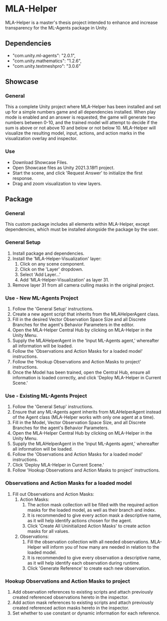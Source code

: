 # MLA-Helper
MLA-Helper is a master's thesis project intended to enhance and increase transparency for the ML-Agents package in Unity.

## Dependencies
- "com.unity.ml-agents": "2.0.1",
- "com.unity.mathematics": "1.2.6",
- "com.unity.textmeshpro": "3.0.6"

## Showcase
### General
This a complete Unity project where MLA-Helper has been installed and set up for a simple numbers game and all dependencies installed. 
When play mode is enabled and an answer is requested, the game will generate two numbers between 0-10, and the trained model will attempt to decide if the sum is above or not above 10 and below or not below 10.
MLA-Helper will visualize the resulting model, input, actions, and action marks in the visualization overlay and inspector.

### Use
- Download Showcase Files.
- Open Showcase files as Unity 2021.3.18f1 project.
- Start the scene, and click 'Request Answer' to initialize the first response.
- Drag and zoom visualization to view layers.

## Package
### General
This custom package includes all elements within MLA-Helper, except dependencies, which must be installed alongside the package by the user.

### General Setup
1. Install package and dependencies.
2. Install the 'MLA-Helper-Visualization' layer:
   1. Click on any scene component.
   2. Click on the 'Layer' dropdown.
   3. Select 'Add Layer...'
   4. Add 'MLA-Helper-Visualization' as layer 31.
3. Remove layer 31 from all camera culling masks in the original project.

### Use - New ML-Agents Project
1. Follow the 'General Setup' instructions.
2. Create a new agent script that inherits from the MLAHelperAgent class.
3. Fill in the desired Vector Observation Space Size and all Discrete Branches for the agent's Behavior Parameters in the editor.
4. Open the MLA-Helper Central Hub by clicking on MLA-Helper in the Unity Menu.
5. Supply the MLAHelperAgent in the 'Input ML-Agents agent,' whereafter all information will be loaded.
6. Follow the 'Observations and Action Masks for a loaded model' instructions.
7. Follow the 'Hookup Observations and Action Masks to project' instructions.
8. Once the Model has been trained, open the Central Hub, ensure all information is loaded correctly, and click 'Deploy MLA-Helper in Current Scene.'

### Use - Existing ML-Agents Project
1. Follow the 'General Setup' instructions.
2. Ensure that any ML-Agents agent inherits from MLAHelperAgent instead of the Agent class (MLA-Helper works with only one agent at a time).
3. Fill in the Model, Vector Observation Space Size, and all Discrete Branches for the agent's Behavior Parameters.
4. Open the MLA-Helper Central Hub by clicking on MLA-Helper in the Unity Menu.
5. Supply the MLAHelperAgent in the 'Input ML-Agents agent,' whereafter all information will be loaded.
6. Follow the 'Observations and Action Masks for a loaded model' instructions.
7. Click 'Deploy MLA-Helper in Current Scene.'
8. Follow 'Hookup Observations and Action Masks to project' instructions.

### Observations and Action Masks for a loaded model
1. Fill out Observations and Action Masks:
   1. Action Masks:
      1. The action mask collection will be filled with the required action masks for the loaded model, as well as their branch and index.
      2. It is recommended to give every action mask a descriptive name, as it will help identify actions chosen for the agent.
      3. Click 'Create All Uninitialized Action Masks' to create action masks for all values.
   2. Observations:
      1. Fill the observation collection with all needed observations. MLA-Helper will inform you of how many are needed in relation to the loaded model.
      2. It is recommended to give every observation a descriptive name, as it will help identify each observation during runtime.
      3. Click 'Generate Reference' to create each new observation.
   
### Hookup Observations and Action Masks to project
1. Add observation references to existing scripts and attach previously created referenced observations hereto in the inspector.
2. Add action mask references to existing scripts and attach previously created referenced action masks hereto in the inspector.
3. Set whether to use constant or dynamic information for each reference.

